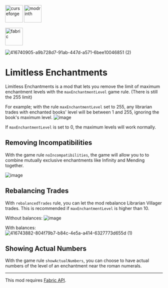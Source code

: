 [<img alt="curseforge" height="56" src="https://cdn.jsdelivr.net/npm/@intergrav/devins-badges@3/assets/cozy/available/curseforge_vector.svg">](https://www.curseforge.com/minecraft/mc-mods/limitlessenchantments) [<img alt="modrinth" height="56" src="https://cdn.jsdelivr.net/npm/@intergrav/devins-badges@3/assets/cozy/available/modrinth_vector.svg">](https://modrinth.com/mod/limitlessenchantments) 

[<img alt="fabric" height="56" src="https://cdn.jsdelivr.net/npm/@intergrav/devins-badges@3/assets/cozy/supported/fabric_vector.svg">](https://fabricmc.net/)

![416740905-a9b728d7-91ab-447d-a571-6bee10046851 (2)](https://github.com/user-attachments/assets/9b5432b1-ed7c-4615-8f68-c5eb80b2aaa2)

# Limitless Enchantments
Limitless Enchantments is a mod that lets you remove the limit of maximum enchantment levels with the `maxEnchantmentLevel` game rule. (There is still the 255 limit)

For example; with the rule `maxEnchantmentLevel` set to 255, any librarian trades with enchanted books' level will be between 1 and 255, ignoring the book's maximum level.
![image](https://github.com/user-attachments/assets/d523c2c0-56cc-477a-a3d4-0b342151af65)

If `maxEnchantmentLevel` is set to 0, the maximum levels will work normally.

## Removing Incompatibilities
With the game rule `noIncompatibilities`, the game will allow you to to combine mutually exclusive enchantments like Infinity and Mending together.

![image](https://github.com/user-attachments/assets/8ab8427a-ccca-4b6d-9eb2-14fdafc96759)

## Rebalancing Trades
With `rebalancedTrades` rule, you can let the mod rebalance Librarian Villager trades. This is recommended if `maxEnchantmentLevel` is higher than 10.

Without balances:
![image](https://github.com/user-attachments/assets/644a2382-5023-432b-87ed-9bd9c8753ab8)

With balances:
![416743882-804f79b7-b84c-4e5a-a414-6327773d655d (1)](https://github.com/user-attachments/assets/11f3089b-044c-47e3-957b-e6a72fa75eb3)

## Showing Actual Numbers
With the game rule `showActualNumbers`, you can choose to have actual numbers of the level of an enchantment near the roman numerals.

-----------------------------------------------------------------------------------------

This mod requires [Fabric API](https://www.curseforge.com/minecraft/mc-mods/fabric-api).